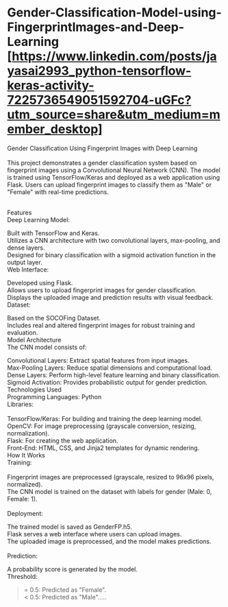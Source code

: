 # Gender-Classification-Model-using-FingerprintImages-and-Deep-Learning [https://www.linkedin.com/posts/jayasai2993_python-tensorflow-keras-activity-7225736549051592704-uGFc?utm_source=share&utm_medium=member_desktop]
Gender Classification Using Fingerprint Images with Deep Learning <br><br>
This project demonstrates a gender classification system based on fingerprint images using a Convolutional Neural Network (CNN). The model is trained using TensorFlow/Keras and deployed as a web application using Flask. Users can upload fingerprint images to classify them as "Male" or "Female" with real-time predictions. <br><br>

Features <br>
Deep Learning Model: <br>

Built with TensorFlow and Keras. <br>
Utilizes a CNN architecture with two convolutional layers, max-pooling, and dense layers. <br>
Designed for binary classification with a sigmoid activation function in the output layer. <br>
Web Interface: <br>

Developed using Flask. <br>
Allows users to upload fingerprint images for gender classification. <br>
Displays the uploaded image and prediction results with visual feedback. <br>
Dataset: <br>

Based on the SOCOFing Dataset. <br>
Includes real and altered fingerprint images for robust training and evaluation. <br>
Model Architecture <br>
The CNN model consists of: <br>

Convolutional Layers: Extract spatial features from input images. <br>
Max-Pooling Layers: Reduce spatial dimensions and computational load. <br>
Dense Layers: Perform high-level feature learning and binary classification. <br>
Sigmoid Activation: Provides probabilistic output for gender prediction. <br>
Technologies Used <br>
Programming Languages: Python <br>
Libraries: <br><br>
TensorFlow/Keras: For building and training the deep learning model. <br>
OpenCV: For image preprocessing (grayscale conversion, resizing, normalization). <br>
Flask: For creating the web application. <br>
Front-End: HTML, CSS, and Jinja2 templates for dynamic rendering. <br>
How It Works <br>
Training: <br><br>
Fingerprint images are preprocessed (grayscale, resized to 96x96 pixels, normalized). <br>
The CNN model is trained on the dataset with labels for gender (Male: 0, Female: 1). <br><br>
Deployment: <br>

The trained model is saved as GenderFP.h5. <br>
Flask serves a web interface where users can upload images. <br>
The uploaded image is preprocessed, and the model makes predictions. <br><br>
Prediction: <br>

A probability score is generated by the model. <br>
Threshold: <br>
>= 0.5: Predicted as "Female". <br>
< 0.5: Predicted as "Male"..... <br>
